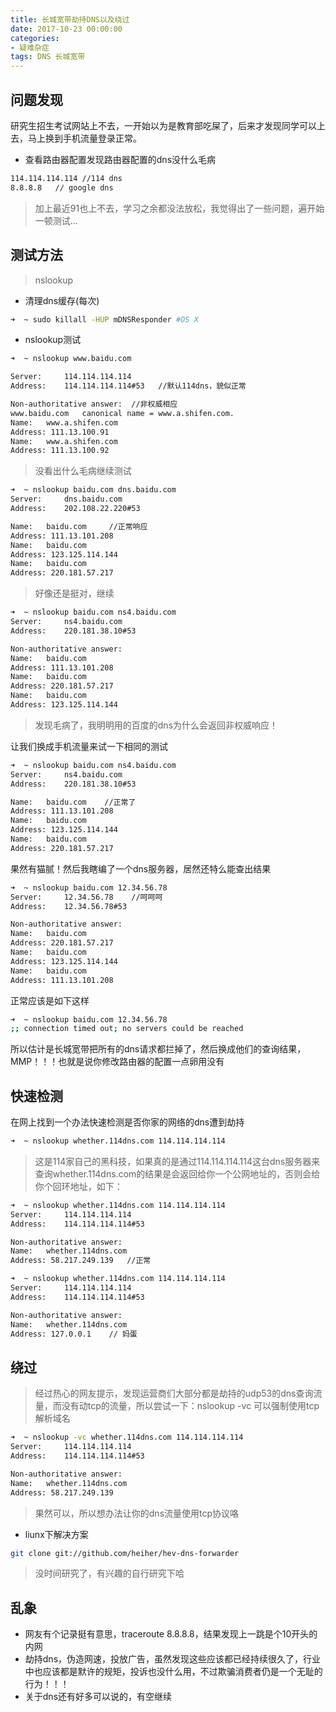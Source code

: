 ```yaml
---
title: 长城宽带劫持DNS以及绕过
date: 2017-10-23 00:00:00
categories:
- 疑难杂症
tags: DNS 长城宽带
---
```


## 问题发现

研究生招生考试网站上不去，一开始以为是教育部吃屎了，后来才发现同学可以上去，马上换到手机流量登录正常。

- 查看路由器配置发现路由器配置的dns没什么毛病

```bash
114.114.114.114 //114 dns
8.8.8.8   // google dns
```

> 加上最近91也上不去，学习之余都没法放松，我觉得出了一些问题，遍开始一顿测试...

## 测试方法

>  nslookup

- 清理dns缓存(每次)

```bash
➜  ~ sudo killall -HUP mDNSResponder #OS X
```

- nslookup测试

```bash
➜  ~ nslookup www.baidu.com    

Server:		114.114.114.114      
Address:	114.114.114.114#53   //默认114dns，貌似正常

Non-authoritative answer:  //非权威相应
www.baidu.com	canonical name = www.a.shifen.com.
Name:	www.a.shifen.com
Address: 111.13.100.91
Name:	www.a.shifen.com
Address: 111.13.100.92
```

> 没看出什么毛病继续测试

```bash
➜  ~ nslookup baidu.com dns.baidu.com 
Server:		dns.baidu.com
Address:	202.108.22.220#53

Name:	baidu.com     //正常响应
Address: 111.13.101.208
Name:	baidu.com
Address: 123.125.114.144
Name:	baidu.com
Address: 220.181.57.217
```

> 好像还是挺对，继续

```bash
➜  ~ nslookup baidu.com ns4.baidu.com
Server:		ns4.baidu.com
Address:	220.181.38.10#53

Non-authoritative answer:
Name:	baidu.com
Address: 111.13.101.208
Name:	baidu.com
Address: 220.181.57.217
Name:	baidu.com
Address: 123.125.114.144
```

> 发现毛病了，我明明用的百度的dns为什么会返回非权威响应！

让我们换成手机流量来试一下相同的测试

```bash
➜  ~ nslookup baidu.com ns4.baidu.com
Server:		ns4.baidu.com
Address:	220.181.38.10#53

Name:	baidu.com    //正常了
Address: 111.13.101.208
Name:	baidu.com
Address: 123.125.114.144
Name:	baidu.com
Address: 220.181.57.217
```

果然有猫腻！然后我瞎编了一个dns服务器，居然还特么能查出结果

```bash
➜  ~ nslookup baidu.com 12.34.56.78  
Server:		12.34.56.78    //呵呵呵
Address:	12.34.56.78#53

Non-authoritative answer:
Name:	baidu.com
Address: 220.181.57.217
Name:	baidu.com
Address: 123.125.114.144
Name:	baidu.com
Address: 111.13.101.208
```

正常应该是如下这样

```bash
➜  ~ nslookup baidu.com 12.34.56.78
;; connection timed out; no servers could be reached
```

所以估计是长城宽带把所有的dns请求都拦掉了，然后换成他们的查询结果，MMP！！！也就是说你修改路由器的配置一点卵用没有

## 快速检测

在网上找到一个办法快速检测是否你家的网络的dns遭到劫持

```bash
➜  ~ nslookup whether.114dns.com 114.114.114.114
```

> 这是114家自己的黑科技，如果真的是通过114.114.114.114这台dns服务器来查询whether.114dns.com的结果是会返回给你一个公网地址的，否则会给你个回环地址，如下：

```bash
➜  ~ nslookup whether.114dns.com 114.114.114.114                        
Server:		114.114.114.114
Address:	114.114.114.114#53

Non-authoritative answer:
Name:	whether.114dns.com
Address: 58.217.249.139   //正常
```

```bash
➜  ~ nslookup whether.114dns.com 114.114.114.114
Server:		114.114.114.114
Address:	114.114.114.114#53

Non-authoritative answer:
Name:	whether.114dns.com
Address: 127.0.0.1    // 妈蛋
```

## 绕过

> 经过热心的网友提示，发现运营商们大部分都是劫持的udp53的dns查询流量，而没有动tcp的流量，所以尝试一下：nslookup -vc 可以强制使用tcp解析域名

```bash
➜  ~ nslookup -vc whether.114dns.com 114.114.114.114
Server:		114.114.114.114
Address:	114.114.114.114#53

Non-authoritative answer:
Name:	whether.114dns.com
Address: 58.217.249.139
```

> 果然可以，所以想办法让你的dns流量使用tcp协议咯

- liunx下解决方案

```bash
git clone git://github.com/heiher/hev-dns-forwarder
```

> 没时间研究了，有兴趣的自行研究下哈

## 乱象

- 网友有个记录挺有意思，traceroute 8.8.8.8，结果发现上一跳是个10开头的内网
- 劫持dns，伪造网速，投放广告，虽然发现这些应该都已经持续很久了，行业中也应该都是默许的规矩，投诉也没什么用，不过欺骗消费者仍是一个无耻的行为！！！
- 关于dns还有好多可以说的，有空继续